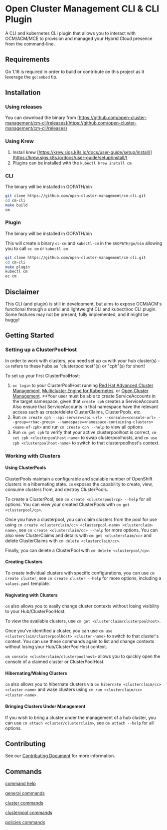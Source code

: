 [comment]: # ( Copyright Contributors to the Open Cluster Management project )
# Open Cluster Management CLI & CLI Plugin

A CLI and kubernetes CLI plugin that allows you to interact with OCM/ACM/MCE to provision and managed your Hybrid Cloud presence from the command-line.

## Requirements

Go 1.16 is required in order to build or contribute on this project as it leverage the `go:embed` tip.

## Installation

### Using releases

You can download the binary from [https://github.com/open-cluster-management/cm-cli/releases](https://github.com/open-cluster-management/cm-cli/releases)

### Using Krew

1. Install krew [https://krew.sigs.k8s.io/docs/user-guide/setup/install/](https://krew.sigs.k8s.io/docs/user-guide/setup/install/)
2. Plugins can be installed with the `kubectl krew install cm`

### CLI
The binary will be installed in GOPATH/bin

```bash
git clone https://github.com/open-cluster-management/cm-cli.git
cd cm-cli
make build
cm
```

### Plugin
The binary will be installed in GOPATH/bin

This will create a binary `oc-cm` and `kubectl-cm` in the `$GOPATH/go/bin` allowing you to call `oc cm` or `kubectl cm`
```bash
git clone https://github.com/open-cluster-management/cm-cli.git
cd cm-cli
make plugin
kubectl cm
oc cm
```

## Disclaimer

This CLI (and plugin) is still in development, but aims to expose OCM/ACM's functional through a useful and lightweight CLI and kubectl/oc CLI plugin.  Some features may not be present, fully implemented, and it might be buggy!  

## Getting Started

### Setting up a ClusterPoolHost

In order to work with clusters, you need set up `cm` with your hub cluster(s) - `cm` refers to these hubs as "clusterpoolhost"(s) or "cph"(s) for short!  

To set up your first ClusterPoolHost:
1. `oc login` to your ClusterPoolHost running [Red Hat Advanced Cluster Management](https://access.redhat.com/products/red-hat-advanced-cluster-management-for-kubernetes), [Multicluster Engine for Kubernetes](https://github.com/open-cluster-management/backplane-operator), or [Open Cluster Management](http://github.com/open-cluster-management-io).  **Your user must be able to create ServiceAccounts in the target namespace, given that `create cph` creates a ServiceAccount.  Also ensure that ServiceAccounts in that namespace have the relevant access such as create/delete ClusterClaims, ClusterPools, etc.   
2. Run `cm create cph --api-server=<api-url> --console=<console-url> --group=<rbac-group> --namespace=<namespace-containing-clusters> <name-of-cph>` and run `cm create cph --help` to view all options
3. Run `cm get cph` to verify that your active clusterpoolhost is correct, `cm set cph <clusterpoolhost-name>` to swap clusterpoolhosts, and `cm use cph <clusterpoolhost-name>` to switch to that clusterpoolhost's context.  

### Working with Clusters

#### Using ClusterPools

ClusterPools maintain a configurable and scalable number of OpenShift clusters in a hibernating state.  `cm` exposes the capability to create, view, consume clusters from, and destroy ClusterPools.  

To create a ClusterPool, see `cm create <clusterpool/cp> --help` for all options.  You can view your created ClusterPools with `cm get <clusterpool/cp>`.

Once you have a clusterpool, you can claim clusters from the pool for use using `cm create <clusterclaim/cc> <clusterpool-name> <clusterclaim-name>`, see `cm create <clusterclaim/cc> --help` for more options.  You can also view ClusterClaims and details with `cm get <clusterclaim/cc>` and delete ClusterClaims with `cm delete <clusterclaim/cc>`.  

Finally, you can delete a ClusterPool with `cm delete <clusterpool/cp>`.  

#### Creating Clusters

To create individual clusters with specific configurations, you can use `cm create cluster`, see `cm create cluster --help` for more options, including a `values.yaml` template.  

#### Nagivating with Clusters

`cm` also allows you to easily change cluster contexts without losing visibility to your Hub/ClusterPoolHost.  

To view the available clusters, use `cm get <clusterclaim/clusterpoolhost>`.  

Once you've identified a cluster, you can use `cm use <clusterclaim/clusterpoolhost> <cluster-name>` to switch to that cluster's context.  You can use these commands again to list and change contexts without losing your Hub/ClusterPoolHost context.  

`cm console <clusterclaim/clusterpoolhost>` allows you to quickly open the console of a claimed cluster or ClusterPoolHost.  

#### Hibernating/Waking Clusters

`cm` also allows you to hibernate clusters via `cm hibernate <clusterclaim/cc> <cluster-name>` and wake clusters using `cm run <clusterclaim/cc> <cluster-name>`.  

#### Bringing Clusters Under Management

If you wish to bring a cluster under the management of a hub cluster, you can use `cm attach <cluster/clusterclaim>`, see `cm attach --help` for all options.  

## Contributing

See our [Contributing Document](CONTRIBUTING.md) for more information.  

## Commands

[command help](docs/help/cm.md)

[general commands](docs/general.md)

[cluster commands](docs/cluster.md)

[clusterpool commands](docs/clusterpool.md)

[policies commands](docs/policies.md)
